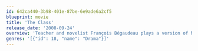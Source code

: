 ```yaml
---
id: 642ca440-3b98-401e-87be-6e9ade6a2cf5
blueprint: movie
title: 'The Class'
release_date: '2008-09-24'
overview: 'Teacher and novelist François Bégaudeau plays a version of himself as he negotiates a year with his racially mixed students from a tough Parisian neighborhood.'
genres: '[{"id": 18, "name": "Drama"}]'
---
```


